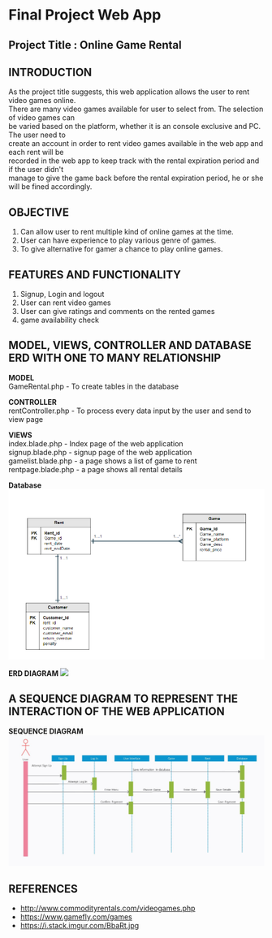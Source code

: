 # Final Project Web App

## Project Title : Online Game Rental

## INTRODUCTION
As the project title suggests, this web application allows the user to rent video games online.  
There are many video games available for user to select from. The selection of video games can  
be varied based on the platform, whether it is an console exclusive and PC. The user need to  
create an account in order to rent video games available in the web app and each rent will be  
recorded in the web app to keep track with the rental expiration period and if the user didn't  
manage to give the game back before the rental expiration period, he or she will be fined accordingly. 
## OBJECTIVE
1. Can allow user to rent multiple kind of online games at the time.
2. User can have experience to play various genre of games.
3. To give alternative for gamer a chance to play online games.

## FEATURES AND FUNCTIONALITY
1. Signup, Login and logout
2. User can rent video games
3. User can give ratings and comments on the rented games
4. game availability check

## MODEL, VIEWS, CONTROLLER AND DATABASE ERD WITH ONE TO MANY RELATIONSHIP
**MODEL**  
GameRental.php - To create tables in the database

**CONTROLLER**  
rentController.php - To process every data input by the user and send to view page

**VIEWS**  
index.blade.php - Index page of the web application  
signup.blade.php - signup page of the web application  
gamelist.blade.php - a page shows a list of game to rent  
rentpage.blade.php - a page shows all rental details  

**Database**  
![](ERD.png)

**ERD DIAGRAM**
<img src="Final-Project-Web-App/ERD.png">

## A SEQUENCE	DIAGRAM	TO REPRESENT THE INTERACTION	OF THE	WEB	APPLICATION  

**SEQUENCE DIAGRAM**
![](sequencediagram.JPG)

## REFERENCES

- http://www.commodityrentals.com/videogames.php
- https://www.gamefly.com/games
- https://i.stack.imgur.com/BbaRt.jpg
